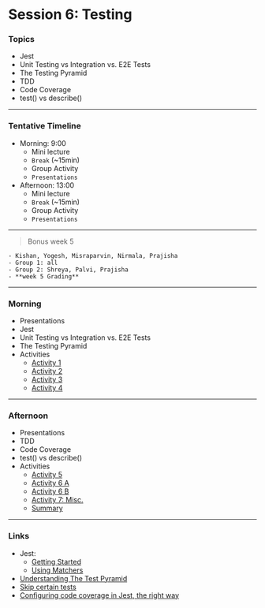# Session 6: Testing

<!-- 
### Announcements
- Presentations
-  

---
-->


### Topics

- Jest
- Unit Testing vs Integration vs. E2E Tests
- The Testing Pyramid
- TDD
- Code Coverage
- test() vs describe() 

---

### Tentative Timeline 

- Morning: 9:00
  - Mini lecture
  - `Break` (~15min)  
  - Group Activity
  - `Presentations`  
- Afternoon: 13:00
  - Mini lecture  
  - `Break` (~15min)
  - Group Activity
  - `Presentations`

---

> Bonus week 5

    - Kishan, Yogesh, Misraparvin, Nirmala, Prajisha
    - Group 1: all
    - Group 2: Shreya, Palvi, Prajisha
    - **week 5 Grading**

-----

### Morning

- Presentations
- Jest
- Unit Testing vs Integration vs. E2E Tests
- The Testing Pyramid
- Activities
  - [Activity 1](./material/lab1.md)
  - [Activity 2](./material/lab2.md)  
  - [Activity 3](./material/lab3.md)   
  - [Activity 4](./material/lab4.md)   

---

### Afternoon

- Presentations
- TDD
- Code Coverage
- test() vs describe() 
- Activities
  - [Activity 5](./material/lab5.md)
  - [Activity 6 A](./material/lab6-a.md)  
  - [Activity 6 B](./material/lab6-b.md)    
  - [Activity 7: Misc.](./material/lab7.md)   
  - [Summary](./material/misc.md)

---

### Links

- Jest:
  - [Getting Started](https://jestjs.io/docs/getting-started)
  - [Using Matchers](https://jestjs.io/docs/using-matchers)
- [Understanding The Test Pyramid](https://software-tester.io/understanding-the-test-pyramid/)
- [Skip certain tests](https://codewithhugo.com/run-skip-single-jest-test/)
- [Configuring code coverage in Jest, the right way](https://www.valentinog.com/blog/jest-coverage/)